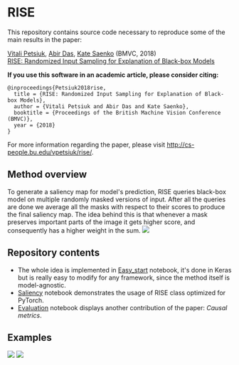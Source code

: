 # RISE
This repository contains source code necessary to reproduce some of the main results in the paper:

[Vitali Petsiuk](http://cs-people.bu.edu/vpetsiuk/), [Abir Das](http://cs-people.bu.edu/dasabir/), [Kate Saenko](http://ai.bu.edu/ksaenko.html) (BMVC, 2018) <br>
[RISE: Randomized Input Sampling for Explanation of Black-box Models](https://arxiv.org/abs/1806.07421)

**If you use this software in an academic article, please consider citing:**

    @inproceedings{Petsiuk2018rise,
      title = {RISE: Randomized Input Sampling for Explanation of Black-box Models},
      author = {Vitali Petsiuk and Abir Das and Kate Saenko},
      booktitle = {Proceedings of the British Machine Vision Conference (BMVC)},
      year = {2018}
    }

For more information regarding the paper, please visit http://cs-people.bu.edu/vpetsiuk/rise/.

## Method overview
To generate a saliency map for model's prediction, RISE queries black-box model on multiple randomly masked versions of input.
After all the queries are done we average all the masks with respect to their scores to produce the final saliency map. The idea behind this is that whenever a mask preserves important parts of the image it gets higher score, and consequently has a higher weight in the sum.
![](https://eclique.github.io/rep-imgs/RISE/rise-overview.png)

## Repository contents
* The whole idea is implemented in [Easy_start](Easy_start.ipynb) notebook, it's done in Keras but is really easy to modify for any framework, since the method itself is model-agnostic.
* [Saliency](Saliency.ipynb) notebook demonstrates the usage of RISE class optimized for PyTorch.
* [Evaluation](Evaluation.ipynb) notebook displays another contribution of the paper: *Causal metrics*.

## Examples
![](https://eclique.github.io/rep-imgs/RISE/example.png)
![](https://eclique.github.io/rep-imgs/RISE/goldish.gif)
